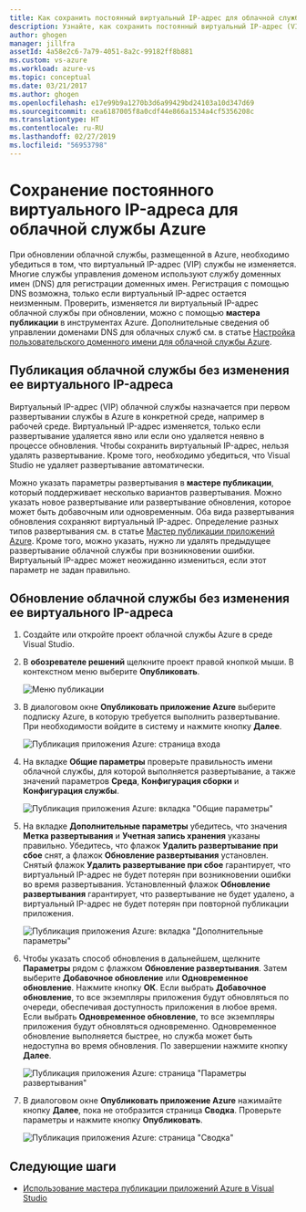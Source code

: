 ```yaml
---
title: Как сохранить постоянный виртуальный IP-адрес для облачной службы Azure | Документация Майкрософт
description: Узнайте, как сохранить постоянный виртуальный IP-адрес (VIP) облачной службы Azure.
author: ghogen
manager: jillfra
assetId: 4a58e2c6-7a79-4051-8a2c-99182ff8b881
ms.custom: vs-azure
ms.workload: azure-vs
ms.topic: conceptual
ms.date: 03/21/2017
ms.author: ghogen
ms.openlocfilehash: e17e99b9a1270b3d6a99429bd24103a10d347d69
ms.sourcegitcommit: cea6187005f8a0cdf44e866a1534a4cf5356208c
ms.translationtype: HT
ms.contentlocale: ru-RU
ms.lasthandoff: 02/27/2019
ms.locfileid: "56953798"
---
```

# <a name="retain-a-constant-virtual-ip-address-for-an-azure-cloud-service"></a>Сохранение постоянного виртуального IP-адреса для облачной службы Azure
При обновлении облачной службы, размещенной в Azure, необходимо убедиться в том, что виртуальный IP-адрес (VIP) службы не изменяется. Многие службы управления доменом используют службу доменных имен (DNS) для регистрации доменных имен. Регистрация с помощью DNS возможна, только если виртуальный IP-адрес остается неизменным. Проверить, изменяется ли виртуальный IP-адрес облачной службы при обновлении, можно с помощью **мастера публикации** в инструментах Azure. Дополнительные сведения об управлении доменами DNS для облачных служб см. в статье [Настройка пользовательского доменного имени для облачной службы Azure](/azure/cloud-services/cloud-services-custom-domain-name-portal).

## <a name="publish-a-cloud-service-without-changing-its-vip"></a>Публикация облачной службы без изменения ее виртуального IP-адреса
Виртуальный IP-адрес (VIP) облачной службы назначается при первом развертывании службы в Azure в конкретной среде, например в рабочей среде. Виртуальный IP-адрес изменяется, только если развертывание удаляется явно или если оно удаляется неявно в процессе обновления. Чтобы сохранить виртуальный IP-адрес, нельзя удалять развертывание. Кроме того, необходимо убедиться, что Visual Studio не удаляет развертывание автоматически.

Можно указать параметры развертывания в **мастере публикации**, который поддерживает несколько вариантов развертывания. Можно указать новое развертывание или развертывание обновления, которое может быть добавочным или одновременным. Оба вида развертывания обновления сохраняют виртуальный IP-адрес. Определение разных типов развертывания см. в статье [Мастер публикации приложений Azure](vs-azure-tools-publish-azure-application-wizard.md). Кроме того, можно указать, нужно ли удалять предыдущее развертывание облачной службы при возникновении ошибки. Виртуальный IP-адрес может неожиданно измениться, если этот параметр не задан правильно.

## <a name="update-a-cloud-service-without-changing-its-vip"></a>Обновление облачной службы без изменения ее виртуального IP-адреса
1. Создайте или откройте проект облачной службы Azure в среде Visual Studio.

2. В **обозревателе решений** щелкните проект правой кнопкой мыши. В контекстном меню выберите **Опубликовать**.

    ![Меню публикации](./media/vs-azure-tools-cloud-service-retain-a-constant-virtual-ip-address/solution-explorer-publish-menu.png)

3. В диалоговом окне **Опубликовать приложение Azure** выберите подписку Azure, в которую требуется выполнить развертывание. При необходимости войдите в систему и нажмите кнопку **Далее**.

    ![Публикация приложения Azure: страница входа](./media/vs-azure-tools-cloud-service-retain-a-constant-virtual-ip-address/azure-publish-signin.png)

4. На вкладке **Общие параметры** проверьте правильность имени облачной службы, для которой выполняется развертывание, а также значений параметров **Среда**, **Конфигурация сборки** и **Конфигурация службы**.

    ![Публикация приложения Azure: вкладка "Общие параметры"](./media/vs-azure-tools-cloud-service-retain-a-constant-virtual-ip-address/azure-publish-common-settings.png)

5. На вкладке **Дополнительные параметры** убедитесь, что значения **Метка развертывания** и **Учетная запись хранения** указаны правильно. Убедитесь, что флажок **Удалить развертывание при сбое** снят, а флажок **Обновление развертывания** установлен. Снятый флажок **Удалить развертывание при сбое** гарантирует, что виртуальный IP-адрес не будет потерян при возникновении ошибки во время развертывания. Установленный флажок **Обновление развертывания** гарантирует, что развертывание не будет удалено, а виртуальный IP-адрес не будет потерян при повторной публикации приложения.

    ![Публикация приложения Azure: вкладка "Дополнительные параметры"](./media/vs-azure-tools-cloud-service-retain-a-constant-virtual-ip-address/azure-publish-advanced-settings.png)

6. Чтобы указать способ обновления в дальнейшем, щелкните **Параметры** рядом с флажком **Обновление развертывания**. Затем выберите **Добавочное обновление** или **Одновременное обновление**. Нажмите кнопку **ОК**. Если выбрать **Добавочное обновление**, то все экземпляры приложения будут обновляться по очереди, обеспечивая доступность приложения в любое время. Если выбрать **Одновременное обновление**, то все экземпляры приложения будут обновляться одновременно. Одновременное обновление выполняется быстрее, но служба может быть недоступна во время обновления. По завершении нажмите кнопку **Далее**.

    ![Публикация приложения Azure: страница "Параметры развертывания"](./media/vs-azure-tools-cloud-service-retain-a-constant-virtual-ip-address/azure-publish-deployment-update-settings.png)

7. В диалоговом окне **Опубликовать приложение Azure** нажимайте кнопку **Далее**, пока не отобразится страница **Сводка**. Проверьте параметры и нажмите кнопку **Опубликовать**.

    ![Публикация приложения Azure: страница "Сводка"](./media/vs-azure-tools-cloud-service-retain-a-constant-virtual-ip-address/azure-publish-summary.png)

## <a name="next-steps"></a>Следующие шаги
- [Использование мастера публикации приложений Azure в Visual Studio](vs-azure-tools-publish-azure-application-wizard.md)
